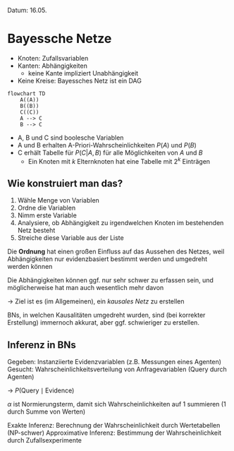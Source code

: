 Datum: 16.05.

# Bayessche Netze

- Knoten: Zufallsvariablen
- Kanten: Abhängigkeiten
	- keine Kante impliziert Unabhängigkeit
- Keine Kreise: Bayessches Netz ist ein DAG

```mermaid
flowchart TD
	A((A))
	B((B))
	C((C))
	A --> C
	B --> C
```
- A, B und C sind boolesche Variablen
- A und B erhalten A-Priori-Wahrscheinlichkeiten $P(A)$ und $P(B)$
- C erhält Tabelle für $P(C|A,B)$ für alle Möglichkeiten von $A$ und $B$
	- Ein Knoten mit $k$ Elternknoten hat eine Tabelle mit $2^{k}$ Einträgen

## Wie konstruiert man das?

1. Wähle Menge von Variablen
2. Ordne die Variablen
3. Nimm erste Variable
4. Analysiere, ob Abhängigkeit zu irgendwelchen Knoten im bestehenden Netz besteht
5. Streiche diese Variable aus der Liste

Die **Ordnung** hat einen großen Einfluss auf das Aussehen des Netzes, weil Abhängigkeiten nur evidenzbasiert bestimmt werden und umgedreht werden können

Die Abhängigkeiten können ggf. nur sehr schwer zu erfassen sein, und möglicherweise hat man auch wesentlich mehr davon

-> Ziel ist es (im Allgemeinen), ein *kausales Netz* zu erstellen

BNs, in welchen Kausalitäten umgedreht wurden, sind (bei korrekter Erstellung) immernoch akkurat, aber ggf. schwieriger zu erstellen.

## Inferenz in BNs

Gegeben: Instanziierte Evidenzvariablen (z.B. Messungen eines Agenten)
Gesucht: Wahrscheinlichkeitsverteilung von Anfragevariablen (Query durch Agenten)

-> $P(\text{Query}\mid \text{Evidence})$

$\alpha$ ist Normierungsterm, damit sich Wahrscheinlichkeiten auf 1 summieren (1 durch Summe von Werten)

Exakte Inferenz: Berechnung der Wahrscheinlichkeit durch Wertetabellen (NP-schwer)
Approximative Inferenz: Bestimmung der Wahrscheinlichkeit durch Zufallsexperimente


